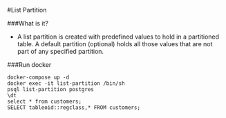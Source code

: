 #List Partition

###What is it?
- A list partition is created with predefined values to hold in a partitioned table.
  A default partition (optional) holds all those values that are not part of any specified partition.

###Run docker

```shell
docker-compose up -d
docker exec -it list-partition /bin/sh
psql list-partition postgres
\dt
select * from customers;
SELECT tableoid::regclass,* FROM customers;
```